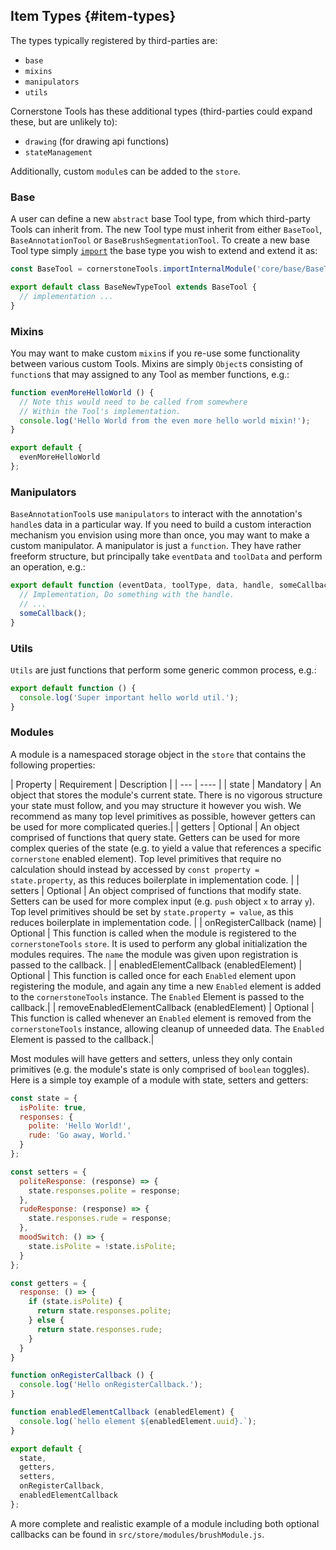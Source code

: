 ## Item Types {#item-types}

The types typically registered by third-parties are:

- `base`
- `mixins`
- `manipulators`
- `utils`

Cornerstone Tools has these additional types (third-parties could expand these, but are unlikely to):

- `drawing` (for drawing api functions)
- `stateManagement`

Additionally, custom `module`s can be added to the `store`.

### Base

A user can define a new `abstract` base Tool type, from which third-party Tools can inherit from. The new Tool type must inherit from either `BaseTool`, `BaseAnnotationTool` or `BaseBrushSegmentationTool`. To create a new base Tool type simply [`import`](index.md#imports) the base type you wish to extend and extend it as:

```js
const BaseTool = cornerstoneTools.importInternalModule('core/base/BaseTool');

export default class BaseNewTypeTool extends BaseTool {
  // implementation ...
}
```

### Mixins

You may want to make custom `mixin`s if you re-use some functionality between various custom Tools. Mixins are simply `Object`s consisting of `function`s that may assigned to any Tool as member functions, e.g.:

```js
function evenMoreHelloWorld () {
  // Note this would need to be called from somewhere
  // Within the Tool's implementation.
  console.log('Hello World from the even more hello world mixin!');
}

export default {
  evenMoreHelloWorld
};
```


### Manipulators

`BaseAnnotationTool`s use `manipulators` to interact with the annotation's `handle`s data in a particular way. If you need to build a custom interaction mechanism you envision using more than once, you may want to make a custom manipulator. A manipulator is just a `function`. They have rather freeform structure, but principally take `eventData` and `toolData` and perform an operation, e.g.:

```js
export default function (eventData, toolType, data, handle, someCallback) {
  // Implementation, Do something with the handle.
  // ...
  someCallback();
}
```

### Utils

`Utils` are just functions that perform some generic common process, e.g.:

```js
export default function () {
  console.log('Super important hello world util.');
}
```

### Modules

A module is a namespaced storage object in the `store` that contains the following properties:

| Property | Requirement | Description |
| --- | ---- |
| state | Mandatory | An object that stores the module's current state. There is no vigorous structure your state must follow, and you may structure it however you wish. We recommend as many top level primitives as possible, however getters can be used for more complicated queries.|
| getters | Optional | An object comprised of functions that query state. Getters can be used for more complex queries of the state (e.g. to yield a value that references a specific `cornerstone` enabled element). Top level primitives that require no calculation should instead by accessed by `const property = state.property`, as this reduces boilerplate in implementation code. |
| setters | Optional | An object comprised of functions that modify state. Setters can be used for more complex input (e.g. `push` object `x` to array `y`). Top level primitives should be set by `state.property = value`, as this reduces boilerplate in implementation code. |
| onRegisterCallback (name) | Optional | This function is called when the module is registered to the `cornerstoneTools` `store`. It is used to perform any global initialization the modules requires. The `name` the module was given upon registration is passed to the callback. |
| enabledElementCallback (enabledElement) | Optional | This function is called once for each `Enabled` element upon registering the module, and again any time a new `Enabled` element is added to the `cornerstoneTools` instance. The `Enabled` Element is passed to the callback.|
| removeEnabledElementCallback (enabledElement) | Optional | This function is called whenever an `Enabled` element is removed from the `cornerstoneTools` instance, allowing cleanup of unneeded data. The `Enabled` Element is passed to the callback.|

Most modules will have getters and setters, unless they only contain primitives (e.g. the module's state is only comprised of `boolean` toggles). Here is a simple toy example of a module with state, setters and getters:

```js
const state = {
  isPolite: true,
  responses: {
    polite: 'Hello World!',
    rude: 'Go away, World.'
  }
};

const setters = {
  politeResponse: (response) => {
    state.responses.polite = response;
  },
  rudeResponse: (response) => {
    state.responses.rude = response;
  },
  moodSwitch: () => {
    state.isPolite = !state.isPolite;
  }
};

const getters = {
  response: () => {
    if (state.isPolite) {
      return state.responses.polite;
    } else {
      return state.responses.rude;
    }
  }
}

function onRegisterCallback () {
  console.log('Hello onRegisterCallback.');
}

function enabledElementCallback (enabledElement) {
  console.log(`hello element ${enabledElement.uuid}.`);
}

export default {
  state,
  getters,
  setters,
  onRegisterCallback,
  enabledElementCallback
};
```

A more complete and realistic example of a module including both optional callbacks can be found in `src/store/modules/brushModule.js`.
